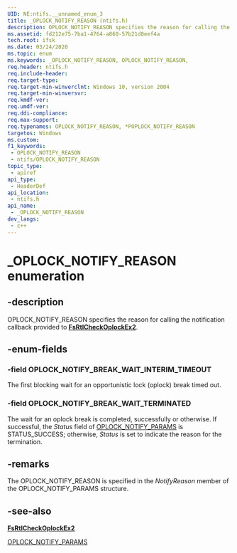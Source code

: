 ```yaml
---
UID: NE:ntifs.__unnamed_enum_3
title: _OPLOCK_NOTIFY_REASON (ntifs.h)
description: OPLOCK_NOTIFY_REASON specifies the reason for calling the notification callback provided to FsRtlCheckOplockEx2.
ms.assetid: fd212e75-7ba1-4764-a860-57b21d8eef4a
tech.root: ifsk
ms.date: 03/24/2020
ms.topic: enum
ms.keywords: _OPLOCK_NOTIFY_REASON, OPLOCK_NOTIFY_REASON,
req.header: ntifs.h
req.include-header: 
req.target-type: 
req.target-min-winverclnt: Windows 10, version 2004
req.target-min-winversvr: 
req.kmdf-ver: 
req.umdf-ver: 
req.ddi-compliance: 
req.max-support: 
req.typenames: OPLOCK_NOTIFY_REASON, *POPLOCK_NOTIFY_REASON
targetos: Windows
ms.custom: 
f1_keywords:
 - OPLOCK_NOTIFY_REASON
 - ntifs/OPLOCK_NOTIFY_REASON
topic_type:
 - apiref
api_type:
 - HeaderDef
api_location:
 - ntifs.h
api_name:
 - _OPLOCK_NOTIFY_REASON
dev_langs:
 - c++
---
```


# _OPLOCK_NOTIFY_REASON enumeration


## -description

OPLOCK_NOTIFY_REASON specifies the reason for calling the notification callback provided to [**FsRtlCheckOplockEx2**](nf-ntifs-_fsrtl_advanced_fcb_header-fsrtlcheckoplockex2.md).

## -enum-fields

### -field OPLOCK_NOTIFY_BREAK_WAIT_INTERIM_TIMEOUT

The first blocking wait for an opportunistic lock (oplock) break timed out.

### -field OPLOCK_NOTIFY_BREAK_WAIT_TERMINATED

The wait for an oplock break is completed, successfully or otherwise. If successful, the *Status* field of [OPLOCK_NOTIFY_PARAMS](ns-ntifs-_oplock_notify_params.md) is STATUS_SUCCESS; otherwise, *Status* is set to indicate the reason for the termination.

## -remarks

The OPLOCK_NOTIFY_REASON is specified in the *NotifyReason* member of the OPLOCK_NOTIFY_PARAMS structure.

## -see-also

[**FsRtlCheckOplockEx2**](nf-ntifs-_fsrtl_advanced_fcb_header-fsrtlcheckoplockex2.md)

[OPLOCK_NOTIFY_PARAMS](ns-ntifs-_oplock_notify_params.md)

